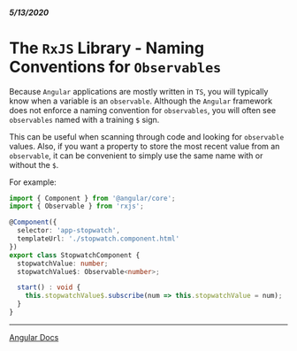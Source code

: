 ##### 5/13/2020
# The `RxJS` Library - Naming Conventions for `Observables`
Because `Angular` applications are mostly written in `TS`, you will typically know when a variable is an `observable`.  Although the `Angular` framework does not enforce a naming convention for `observables`, you will often see `observables` named with a training `$` sign.

This can be useful when scanning through code and looking for `observable` values.  Also, if you want a property to store the most recent value from an `observable`, it can be convenient to simply use the same name with or without the `$`.

For example:

```ts
import { Component } from '@angular/core';
import { Observable } from 'rxjs';

@Component({
  selector: 'app-stopwatch',
  templateUrl: './stopwatch.component.html'
})
export class StopwatchComponent {
  stopwatchValue: number;
  stopwatchValue$: Observable<number>;

  start() : void {
    this.stopwatchValue$.subscribe(num => this.stopwatchValue = num);
  }
}
```

---

[Angular Docs](https://angular.io/guide/rx-library#naming-conventions-for-observables)
